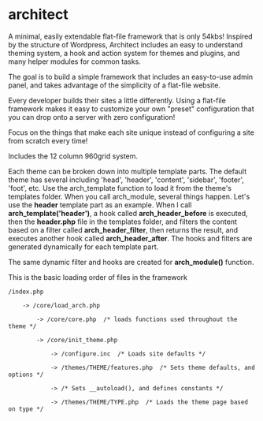 architect
============

A minimal, easily extendable flat-file framework that is only 54kbs! 
Inspired by the structure of Wordpress, Architect includes an easy to understand theming system, a hook and action system for themes and plugins, and many helper modules for common tasks.

The goal is to build a simple framework that includes an easy-to-use admin panel, and takes advantage of the simplicity of a flat-file website.

Every developer builds their sites a little differently. Using a flat-file framework makes it easy to customize your own "preset" configuration that you can drop onto a server with zero configuration! 

Focus on the things that make each site unique instead of configuring a site from scratch every time!

Includes the 12 column 960grid system.

Each theme can be broken down into multiple template parts. The default theme has several including 'head', 'header', 'content', 'sidebar', 'footer', 'foot', etc. Use the arch_template function to load it from the theme's templates folder. When you call arch_module, several things happen. Let's use the **header** template part as an example. When I call **arch_template('header')**, a hook called **arch_header_before** is executed, then the **header.php** file in the templates folder, and filters the content based on a filter called **arch_header_filter**, then returns the result, and executes another hook called **arch_header_after**. The hooks and filters are generated dynamically for each template part.

The same dynamic filter and hooks are created for **arch_module()** function.

This is the basic loading order of files in the framework

	/index.php
	
		-> /core/load_arch.php
		
			-> /core/core.php  /* loads functions used throughout the theme */
			
			-> /core/init_theme.php
			
				-> /configure.inc  /* Loads site defaults */
			
				-> /themes/THEME/features.php  /* Sets theme defaults, and options */
				
				-> /* Sets __autoload(), and defines constants */
				
				-> /themes/THEME/TYPE.php  /* Loads the theme page based on type */
		
			
			
		
